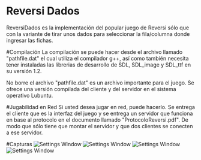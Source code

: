 # Reversi Dados
ReversiDados es la implementación del popular juego de Reversi sólo que con la variante de tirar unos dados para seleccionar la fila/columna donde ingresar las fichas.

#Compilación
La compilación se puede hacer desde el archivo llamado "pathfile.dat" el cual utiliza el compilador g++, así como también necesita tener instaladas las librerias de desarrollo de SDL, SDL_image y SDL_ttf en su versión 1.2.

No borre el archivo "pathfile.dat" es un archivo importante para el juego. Se ofrece una versión compilada del cliente y del servidor en el sistema operativo Lubuntu.

#Jugabilidad en Red
Si usted desea jugar en red, puede hacerlo. Se entrega el cliente que es la interfaz del juego y se entrega un servidor que funciona en base al protocolo en el documento llamado "ProtocoloReversi.pdf". De modo que sólo tiene que montar el servidor y que dos clientes se conecten a ese servidor.

#Capturas
![Settings Window](https://raw.github.com/jonatalamantes/ReversiDados/master/Capturas/Captura1.jpg)
![Settings Window](https://raw.github.com/jonatalamantes/ReversiDados/master/Capturas/Captura2.jpg)
![Settings Window](https://raw.github.com/jonatalamantes/ReversiDados/master/Capturas/Captura3.jpg)
![Settings Window](https://raw.github.com/jonatalamantes/ReversiDados/master/Capturas/Captura4.jpg)